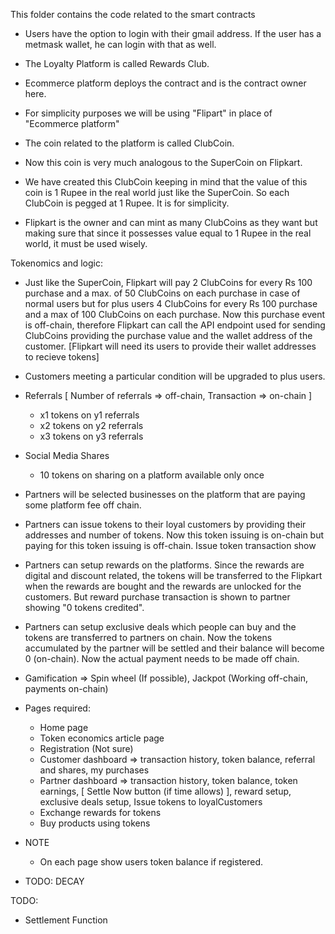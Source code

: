 This folder contains the code related to the smart contracts

- Users have the option to login with their gmail address. If the user has a metmask wallet, he can login with that as well.

- The Loyalty Platform is called Rewards Club.
- Ecommerce platform deploys the contract and is the contract owner here.
- For simplicity purposes we will be using "Flipart" in place of "Ecommerce platform"
- The coin related to the platform is called ClubCoin.
- Now this coin is very much analogous to the SuperCoin on Flipkart.

- We have created this ClubCoin keeping in mind that the value of this coin is 1 Rupee in the real world just like the SuperCoin. So each ClubCoin is pegged at 1 Rupee. It is for simplicity.
- Flipkart is the owner and can mint as many ClubCoins as they want but making sure that since it possesses value equal to 1 Rupee in the real world, it must be used wisely.

Tokenomics and logic:

- Just like the SuperCoin, Flipkart will pay 2 ClubCoins for every Rs 100 purchase and a max. of 50 ClubCoins on each purchase in case of normal users but for plus users 4 ClubCoins for every Rs 100 purchase and a max of 100 ClubCoins on each purchase. Now this purchase event is off-chain, therefore Flipkart can call the API endpoint used for sending ClubCoins providing the purchase value and the wallet address of the customer. [Flipkart will need its users to provide their wallet addresses to recieve tokens]

- Customers meeting a particular condition will be upgraded to plus users.

- Referrals [ Number of referrals => off-chain, Transaction => on-chain ]
    - x1 tokens on y1 referrals
    - x2 tokens on y2 referrals
    - x3 tokens on y3 referrals

- Social Media Shares 
    - 10 tokens on sharing on a platform available only once

- Partners will be selected businesses on the platform that are paying some platform fee off chain.

- Partners can issue tokens to their loyal customers by providing their addresses and number of tokens. Now this token issuing is on-chain but paying for this token issuing is off-chain. Issue token transaction show

- Partners can setup rewards on the platforms. Since the rewards are digital and discount related, the tokens will be transferred to the Flipkart when the rewards are bought and the rewards are unlocked for the customers. But reward purchase transaction is shown to partner showing "0 tokens credited".

- Partners can setup exclusive deals which people can buy and the tokens are transferred to partners on chain. Now the tokens accumulated by the partner will be settled and their balance will become 0 (on-chain). Now the actual payment needs to be made off chain.

- Gamification =>  Spin wheel (If possible), Jackpot (Working off-chain, payments on-chain)

- Pages required:   
    - Home page
    - Token economics article page
    - Registration (Not sure)
    - Customer dashboard => transaction history, token balance, referral and shares, my purchases
    - Partner dashboard => transaction history, token balance, token earnings, [ Settle Now button (if time allows) ], reward setup, exclusive deals setup, Issue tokens to loyalCustomers
    - Exchange rewards for tokens
    - Buy products using tokens

- NOTE
    - On each page show users token balance if registered. 

- TODO: DECAY


TODO: 

- Settlement Function